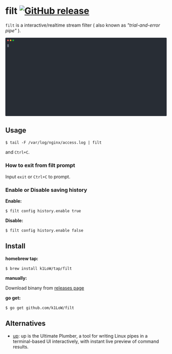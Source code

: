 # filt [![GitHub release](https://img.shields.io/github/release/k1LoW/filt.svg)](https://github.com/k1LoW/filt/releases)

`filt` is a interactive/realtime stream filter ( also known as _"trial-and-error pipe"_ ).

![screencast](doc/screencast.svg)

## Usage

``` console
$ tail -F /var/log/nginx/access.log | filt
```

and `Ctrl+C`.

### How to exit from filt prompt

Input `exit` or `Ctrl+C` to prompt.

### Enable or Disable saving history

**Enable:**

``` console
$ filt config history.enable true
```

**Disable:**

``` console
$ filt config history.enable false
```

## Install

**homebrew tap:**

```console
$ brew install k1LoW/tap/filt
```

**manually:**

Download binany from [releases page](https://github.com/k1LoW/filt/releases)

**go get:**

```console
$ go get github.com/k1LoW/filt
```

## Alternatives

- [up](https://github.com/akavel/up): up is the Ultimate Plumber, a tool for writing Linux pipes in a terminal-based UI interactively, with instant live preview of command results.

